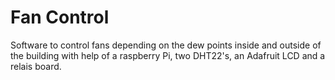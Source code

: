 Fan Control
===========

Software to control fans depending on the dew points inside and outside of the building with help of a raspberry Pi, two DHT22's, an Adafruit LCD and a relais board.
